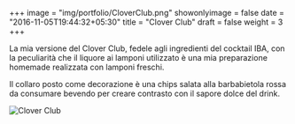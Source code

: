 +++
image = "img/portfolio/CloverClub.png"
showonlyimage = false
date = "2016-11-05T19:44:32+05:30"
title = "Clover Club"
draft = false
weight = 3
+++

La mia versione del Clover Club, fedele agli ingredienti del cocktail IBA, con la peculiarità che il liquore ai lamponi utilizzato è una mia preparazione homemade realizzata con lamponi freschi.
<!--more-->

Il collaro posto come decorazione è una chips salata alla barbabietola rossa da consumare bevendo per creare contrasto con il sapore dolce del drink.

![Clover Club][1]

[1]: /img/portfolio/CloverClub.png
